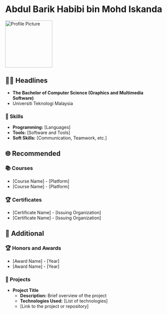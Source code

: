 # Abdul Barik Habibi bin Mohd Iskanda

<img src="link-to-profile-picture" alt="Profile Picture" width="150"/>

## 👩‍💻 Headlines
- **The Bachelor of Computer Science (Graphics and Multimedia Software)**
- Universiti Teknologi Malaysia
  
### 🚀 Skills
- **Programming:** [Languages]
- **Tools:** [Software and Tools]
- **Soft Skills:** [Communication, Teamwork, etc.]

## 🌐 Recommended

### 📚 Courses
- [Course Name] - [Platform]
- [Course Name] - [Platform]

### 🏆 Certificates
- [Certificate Name] - [Issuing Organization]
- [Certificate Name] - [Issuing Organization]

## 🏅 Additional

### 🏆 Honors and Awards
- [Award Name] - [Year]
- [Award Name] - [Year]

### 🚀 Projects
- **Project Title**
  - **Description:** Brief overview of the project
  - **Technologies Used:** [List of technologies]
  - [Link to the project or repository]

